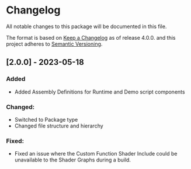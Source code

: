 # Changelog
All notable changes to this package will be documented in this file.

The format is based on [Keep a Changelog](http://keepachangelog.com/en/1.0.0/) as of release 4.0.0.
and this project adheres to [Semantic Versioning](http://semver.org/spec/v2.0.0.html).

## [2.0.0] - 2023-05-18
### Added
* Added Assembly Definitions for Runtime and Demo script components

### Changed:
* Switched to Package type
* Changed file structure and hierarchy

### Fixed:
* Fixed an issue where the Custom Function Shader Include could be unavailable to the Shader Graphs during a build.